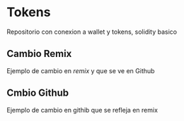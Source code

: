 # Tokens
Repositorio con conexion a wallet y tokens, solidity basico

## Cambio Remix

Ejemplo de cambio en *remix* y que se ve en Github

## Cmbio Github

Ejemplo de cambio en githib que se refleja en remix
